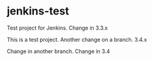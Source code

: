# jenkins-test
Test project for Jenkins. Change in 3.3.x

This is a test project. Another change on a branch. 3.4.x

Change in another branch. Change in 3.4
